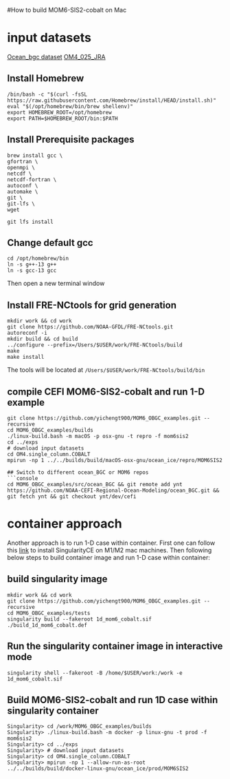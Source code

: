 #How to build MOM6-SIS2-cobalt on Mac

# input datasets
[Ocean_bgc dataset](https://drive.google.com/file/d/1yLzkKQccwAcOMBzRTQp8mYwUcyNb16Gh/view?usp=share_link)
[OM4_025_JRA](https://drive.google.com/file/d/1QLA8a7S_fHWqwsgJLHssO0sRCs37ARxZ/)


## Install Homebrew
```console
/bin/bash -c "$(curl -fsSL https://raw.githubusercontent.com/Homebrew/install/HEAD/install.sh)"
eval "$(/opt/homebrew/bin/brew shellenv)"
export HOMEBREW_ROOT=/opt/homebrew
export PATH=$HOMEBREW_ROOT/bin:$PATH
```
## Install Prerequisite packages
```console
brew install gcc \
gfortran \
openmpi \
netcdf \
netcdf-fortran \
autoconf \
automake \
git \
git-lfs \
wget

git lfs install
```

## Change default gcc
```console
cd /opt/homebrew/bin
ln -s g++-13 g++
ln -s gcc-13 gcc
```
Then open a new terminal window

## Install FRE-NCtools for grid generation
```console
mkdir work && cd work
git clone https://github.com/NOAA-GFDL/FRE-NCtools.git
autoreconf -i
mkdir build && cd build
../configure --prefix=/Users/$USER/work/FRE-NCtools/build
make
make install
```
The tools will be located at `/Users/$USER/work/FRE-NCtools/build/bin`

## compile CEFI MOM6-SIS2-cobalt and run 1-D example
```console
git clone https://github.com/yichengt900/MOM6_OBGC_examples.git --recursive
cd MOM6_OBGC_examples/builds
./linux-build.bash -m macOS -p osx-gnu -t repro -f mom6sis2
cd ../exps
# download input datasets
cd OM4.single_column.COBALT
mpirun -np 1 ../../builds/build/macOS-osx-gnu/ocean_ice/repro/MOM6SIS2

## Switch to different ocean_BGC or MOM6 repos
```console
cd MOM6_OBGC_examples/src/ocean_BGC && git remote add ynt https://github.com/NOAA-CEFI-Regional-Ocean-Modeling/ocean_BGC.git && git fetch ynt && git checkout ynt/dev/cefi
```

# container approach
Another approach is to run 1-D case within container. First one can follow this [link](https://sylabs.io/2023/03/installing-singularityce-on-macos-with-apple-silicon-using-utm-rocky/) to install SingularityCE on M1/M2 mac machines. Then following below steps to build container image and run 1-D case within container:

## build singularity image
```console
mkdir work && cd work
git clone https://github.com/yichengt900/MOM6_OBGC_examples.git --recursive
cd MOM6_OBGC_examples/tests
singularity build --fakeroot 1d_mom6_cobalt.sif ./build_1d_mom6_cobalt.def
```

## Run the singularity container image in interactive mode
```console
singularity shell --fakeroot -B /home/$USER/work:/work -e 1d_mom6_cobalt.sif 
```
## Build MOM6-SIS2-cobalt and run 1D case within singularity container
```console
Singularity> cd /work/MOM6_OBGC_examples/builds
Singularity> ./linux-build.bash -m docker -p linux-gnu -t prod -f mom6sis2
Singularity> cd ../exps
Singularity> # download input datasets 
Singularity> cd OM4.single_column.COBALT
Singularity> mpirun -np 1 --allow-run-as-root ../../builds/build/docker-linux-gnu/ocean_ice/prod/MOM6SIS2
```
